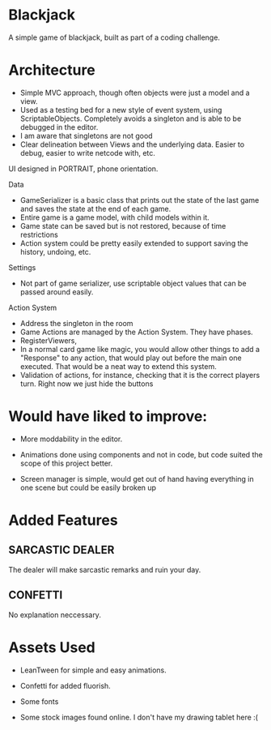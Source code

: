# Blackjack
A simple game of blackjack, built as part of a coding challenge.

# Architecture

- Simple MVC approach, though often objects were just a model and a view.
- Used as a testing bed for a new style of event system, using ScriptableObjects. Completely avoids a singleton and is able to be debugged in the editor.
- I am aware that singletons are not good
- Clear delineation between Views and the underlying data. Easier to debug, easier to write netcode with, etc.

UI designed in PORTRAIT, phone orientation.

Data
- GameSerializer is a basic class that prints out the state of the last game and saves the state at the end of each game.
- Entire game is a game model, with child models within it.
- Game state can be saved but is not restored, because of time restrictions
- Action system could be pretty easily extended to support saving the history, undoing, etc.

Settings
- Not part of game serializer, use scriptable object values that can be passed around easily.

Action System

- Address the singleton in the room
- Game Actions are managed by the Action System. They have phases.
- RegisterViewers,  
- In a normal card game like magic, you would allow other things to add a "Response" to any action, that would play out before the main one executed. That would be a neat way to extend this system.
- Validation of actions, for instance, checking that it is the correct players turn. Right now we just hide the buttons


# Would have liked to improve:

- More moddability in the editor. 
- Animations done using components and not in code, but code suited the scope of this project better.

- Screen manager is simple, would get out of hand having everything in one scene but could be easily broken up
# Added Features

## SARCASTIC DEALER
The dealer will make sarcastic remarks and ruin your day.

## CONFETTI
No explanation neccessary.

# Assets Used

- LeanTween for simple and easy animations.

- Confetti for added fluorish.

- Some fonts

- Some stock images found online. I don't have my drawing tablet here :(
